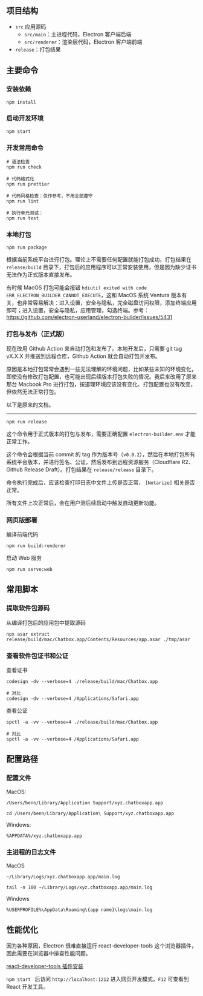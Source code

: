 ## 项目结构

-   `src` 应用源码
    -   `src/main`：主进程代码，Electron 客户端后端
    -   `src/renderer`：渲染层代码，Electron 客户端前端
-   `release`：打包结果

## 主要命令

### 安装依赖

```shell
npm install
```

### 启动开发环境

```shell
npm start
```

### 开发常用命令

```shell
# 语法检查
npm run check

# 代码格式化
npm run prettier

# 代码风格检查：仅作参考，不用全部遵守
npm run lint

# 执行单元测试：
npm run test
```

### 本地打包

```shell
npm run package
```

根据当前系统平台进行打包。理论上不需要任何配置就能打包成功，打包结果在 `release/build` 目录下，打包后的应用程序可以正常安装使用，但是因为缺少证书无法作为正式版本直接发布。

有时候 MacOS 打包可能会报错 `hdiutil exited with code ERR_ELECTRON_BUILDER_CANNOT_EXECUTE`，这和 MacOS 系统 Ventura 版本有关，也非常容易解决：进入设置，安全与隐私，完全磁盘访问权限，添加终端应用即可；进入设置，安全与隐私，应用管理，勾选终端。参考：https://github.com/electron-userland/electron-builder/issues/5431

### 打包与发布（正式版）

现在改用 Github Action 来自动打包和发布了。本地开发后，只需要 git tag vX.X.X 并推送到远程仓库，Github Action 就会自动打包并发布。

原因是本地打包常常会遇到一些无法理解的环境问题，比如某些未知的环境变化，即使没有修改打包配置，也可能出现后续版本打包失败的情况。我后来改用了原来那台 Macbook Pro 进行打包，按道理环境应该没有变化、打包配置也没有改变，但依然无法正常打包。

以下是原来的文档。

--------

```shell
npm run release
```

这个命令用于正式版本的打包与发布，需要正确配置 `electron-builder.env` 才能正常工作。

这个命令会根据当前 commit 的 tag 作为版本号（`v0.0.2`），然后在本地打包所有系统平台版本，并进行签名、公证，然后发布到远程资源服务（Cloudflare R2、Github Release Draft）。打包结果在 `release/release` 目录下。

命令执行完成后，应该检查打印日志中文件上传是否正常、 `[Notarize]` 相关是否正常。

所有文件上次正常后，会在用户测后续启动中触发自动更新功能。

### 网页版部署

编译前端代码

```shell
npm run build:renderer
```

启动 Web 服务

```shell
npm run serve:web
```

## 常用脚本

### 提取软件包源码

从编译打包后的应用包中提取源码

```shell
npx asar extract release/build/mac/Chatbox.app/Contents/Resources/app.asar ./tmp/asar
```

### 查看软件包证书和公证

查看证书

```shell
codesign -dv --verbose=4 ./release/build/mac/Chatbox.app

# 对比
codesign -dv --verbose=4 /Applications/Safari.app
```

查看公证

```shell
spctl -a -vv --verbose=4 ./release/build/mac/Chatbox.app

# 对比
spctl -a -vv --verbose=4 /Applications/Safari.app
```

## 配置路径

### 配置文件

MacOS:

```shell
/Users/benn/Library/Application Support/xyz.chatboxapp.app

cd /Users/benn/Library/Application\ Support/xyz.chatboxapp.app
```

Windows:

```shell
%APPDATA%/xyz.chatboxapp.app
```

### 主进程的日志文件

MacOS

```shell
~/Library/Logs/xyz.chatboxapp.app/main.log

tail -n 100 ~/Library/Logs/xyz.chatboxapp.app/main.log
```

Windows

```
%USERPROFILE%\AppData\Roaming\{app name}\logs\main.log
```

## 性能优化

因为各种原因，Electron 很难直接运行 react-developer-tools 这个浏览器插件，因此需要在浏览器中排查性能问题。

[react-developer-tools 插件安装](https://chrome.google.com/webstore/detail/react-developer-tools/fmkadmapgofadopljbjfkapdkoienihi/related)

`npm start ` 后访问 `http://localhost:1212` 进入网页开发模式，`F12` 可查看到 React 开发工具。
